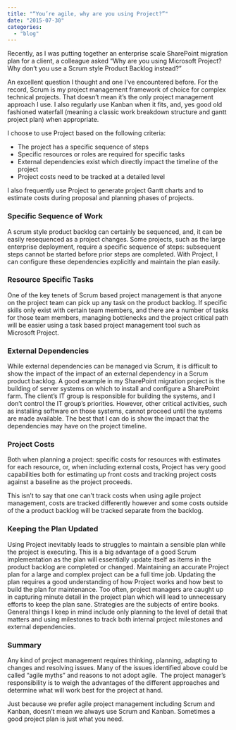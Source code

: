```yaml
---
title: "“You’re agile, why are you using Project?”"
date: "2015-07-30"
categories: 
  - "blog"
---
```


Recently, as I was putting together an enterprise scale SharePoint migration plan for a client, a colleague asked “Why are you using Microsoft Project? Why don’t you use a Scrum style Product Backlog instead?”

An excellent question I thought and one I’ve encountered before. For the record, Scrum is my project management framework of choice for complex technical projects. That doesn’t mean it’s the only project management approach I use. I also regularly use Kanban when it fits, and, yes good old fashioned waterfall (meaning a classic work breakdown structure and gantt project plan) when appropriate.

I choose to use Project based on the following criteria:

- The project has a specific sequence of steps
- Specific resources or roles are required for specific tasks
- External dependencies exist which directly impact the timeline of the project
- Project costs need to be tracked at a detailed level

I also frequently use Project to generate project Gantt charts and to estimate costs during proposal and planning phases of projects.

### **Specific Sequence of Work**

A scrum style product backlog can certainly be sequenced, and, it can be easily resequenced as a project changes. Some projects, such as the large enterprise deployment, require a specific sequence of steps: subsequent steps cannot be started before prior steps are completed. With Project, I can configure these dependencies explicitly and maintain the plan easily.

### **Resource Specific Tasks**

One of the key tenets of Scrum based project management is that anyone on the project team can pick up any task on the product backlog. If specific skills only exist with certain team members, and there are a number of tasks for those team members, managing bottlenecks and the project critical path will be easier using a task based project management tool such as Microsoft Project.

### **External Dependencies**

While external dependencies can be managed via Scrum, it is difficult to show the impact of the impact of an external dependency in a Scrum product backlog. A good example in my SharePoint migration project is the building of server systems on which to install and configure a SharePoint farm. The client’s IT group is responsible for building the systems, and I don’t control the IT group’s priorities. However, other critical activities, such as installing software on those systems, cannot proceed until the systems are made available. The best that I can do is show the impact that the dependencies may have on the project timeline.

### **Project Costs**

Both when planning a project: specific costs for resources with estimates for each resource, or, when including external costs, Project has very good capabilities both for estimating up front costs and tracking project costs against a baseline as the project proceeds.

This isn’t to say that one can’t track costs when using agile project management, costs are tracked differently however and some costs outside of the a product backlog will be tracked separate from the backlog.

### **Keeping the Plan Updated**

Using Project inevitably leads to struggles to maintain a sensible plan while the project is executing. This is a big advantage of a good Scrum implementation as the plan will essentially update itself as items in the product backlog are completed or changed. Maintaining an accurate Project plan for a large and complex project can be a full time job. Updating the plan requires a good understanding of how Project works and how best to build the plan for maintenance. Too often, project managers are caught up in capturing minute detail in the project plan which will lead to unnecessary efforts to keep the plan sane. Strategies are the subjects of entire books. General things I keep in mind include only planning to the level of detail that matters and using milestones to track both internal project milestones and external dependencies.

### **Summary**

Any kind of project management requires thinking, planning, adapting to changes and resolving issues. Many of the issues identified above could be called “agile myths” and reasons to not adopt agile.  The project manager’s responsibility is to weigh the advantages of the different approaches and determine what will work best for the project at hand.

Just because we prefer agile project management including Scrum and Kanban, doesn’t mean we always use Scrum and Kanban. Sometimes a good project plan is just what you need.
